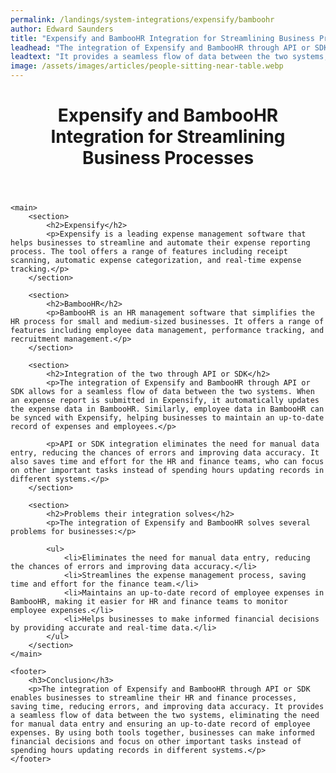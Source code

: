 ```yaml
---
permalink: /landings/system-integrations/expensify/bamboohr
author: Edward Saunders
title: "Expensify and BambooHR Integration for Streamlining Business Processes"
leadhead: "The integration of Expensify and BambooHR through API or SDK enables businesses to streamline their HR and finance processes, saving time, reducing errors, and improving data accuracy"
leadtext: "It provides a seamless flow of data between the two systems, eliminating the need for manual data entry and ensuring an up-to-date record of employee expenses. By using both tools together, businesses can make informed financial decisions and focus on other important tasks instead of spending hours updating records in different systems."
image: /assets/images/articles/people-sitting-near-table.webp
---
```

<div class="arttext">	<header>
		<h1>Expensify and BambooHR Integration for Streamlining Business Processes</h1>
	</header>

	<main>
		<section>
			<h2>Expensify</h2>
			<p>Expensify is a leading expense management software that helps businesses to streamline and automate their expense reporting process. The tool offers a range of features including receipt scanning, automatic expense categorization, and real-time expense tracking.</p>
		</section>

		<section>
			<h2>BambooHR</h2>
			<p>BambooHR is an HR management software that simplifies the HR process for small and medium-sized businesses. It offers a range of features including employee data management, performance tracking, and recruitment management.</p>
		</section>

		<section>
			<h2>Integration of the two through API or SDK</h2>
			<p>The integration of Expensify and BambooHR through API or SDK allows for a seamless flow of data between the two systems. When an expense report is submitted in Expensify, it automatically updates the expense data in BambooHR. Similarly, employee data in BambooHR can be synced with Expensify, helping businesses to maintain an up-to-date record of expenses and employees.</p>

			<p>API or SDK integration eliminates the need for manual data entry, reducing the chances of errors and improving data accuracy. It also saves time and effort for the HR and finance teams, who can focus on other important tasks instead of spending hours updating records in different systems.</p>
		</section>

		<section>
			<h2>Problems their integration solves</h2>
			<p>The integration of Expensify and BambooHR solves several problems for businesses:</p>

			<ul>
				<li>Eliminates the need for manual data entry, reducing the chances of errors and improving data accuracy.</li>
				<li>Streamlines the expense management process, saving time and effort for the finance team.</li>
				<li>Maintains an up-to-date record of employee expenses in BambooHR, making it easier for HR and finance teams to monitor employee expenses.</li>
				<li>Helps businesses to make informed financial decisions by providing accurate and real-time data.</li>
			</ul>
		</section>
	</main>

	<footer>
		<h3>Conclusion</h3>
		<p>The integration of Expensify and BambooHR through API or SDK enables businesses to streamline their HR and finance processes, saving time, reducing errors, and improving data accuracy. It provides a seamless flow of data between the two systems, eliminating the need for manual data entry and ensuring an up-to-date record of employee expenses. By using both tools together, businesses can make informed financial decisions and focus on other important tasks instead of spending hours updating records in different systems.</p>
	</footer>
</div>